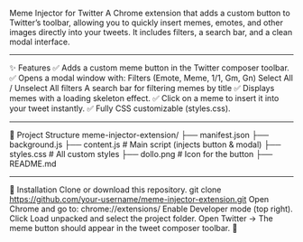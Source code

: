 Meme Injector for Twitter
A Chrome extension that adds a custom button to Twitter’s toolbar, allowing you to quickly insert memes, emotes, and other images directly into your tweets.
It includes filters, a search bar, and a clean modal interface.

---

✨ Features
✅ Adds a custom meme button in the Twitter composer toolbar.
✅ Opens a modal window with:
Filters (Emote, Meme, 1/1, Gm, Gn)
Select All / Unselect All filters
A search bar for filtering memes by title
✅ Displays memes with a loading skeleton effect.
✅ Click on a meme to insert it into your tweet instantly.
✅ Fully CSS customizable (styles.css).

---

📂 Project Structure
meme-injector-extension/
├── manifest.json
├── background.js
├── content.js         # Main script (injects button & modal)
├── styles.css         # All custom styles
├── dollo.png          # Icon for the button
├── README.md

---

🚀 Installation
Clone or download this repository.
git clone https://github.com/your-username/meme-injector-extension.git
Open Chrome and go to: chrome://extensions/
Enable Developer mode (top right).
Click Load unpacked and select the project folder.
Open Twitter → The meme button should appear in the tweet composer toolbar. 🎉
